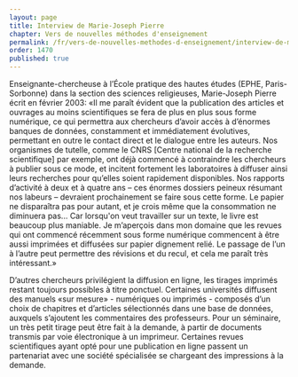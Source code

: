 ```yaml
---
layout: page
title: Interview de Marie-Joseph Pierre
chapter: Vers de nouvelles méthodes d'enseignement
permalink: /fr/vers-de-nouvelles-methodes-d-enseignement/interview-de-marie-joseph-pierre/
order: 1470
published: true
---
```

<p>Enseignante-chercheuse à l’École pratique des hautes études (EPHE, Paris-Sorbonne) dans la section des sciences religieuses, Marie-Joseph Pierre écrit en février 2003: «Il me paraît évident que la publication des articles et ouvrages au moins scientifiques se fera de plus en plus sous forme numérique, ce qui permettra aux chercheurs d’avoir accès à d’énormes banques de données, constamment et immédiatement évolutives, permettant en outre le contact direct et le dialogue entre les auteurs. Nos organismes de tutelle, comme le CNRS [Centre national de la recherche scientifique] par exemple, ont déjà commencé à contraindre les chercheurs à publier sous ce mode, et incitent fortement les laboratoires à diffuser ainsi leurs recherches pour qu’elles soient rapidement disponibles. Nos rapports d’activité à deux et à quatre ans – ces énormes dossiers peineux résumant nos labeurs – devraient prochainement se faire sous cette forme. Le papier ne disparaîtra pas pour autant, et je crois même que la consommation ne diminuera pas... Car lorsqu'on veut travailler sur un texte, le livre est beaucoup plus maniable. Je m’aperçois dans mon domaine que les revues qui ont commencé récemment sous forme numérique commencent à être aussi imprimées et diffusées sur papier dignement relié. Le passage de l’un à l’autre peut permettre des révisions et du recul, et cela me paraît très intéressant.»</p>

<p>D’autres chercheurs privilégient la diffusion en ligne, les tirages imprimés restant toujours possibles à titre ponctuel. Certaines universités diffusent des manuels «sur mesure» - numériques ou imprimés - composés d’un choix de chapitres et d’articles sélectionnés dans une base de données, auxquels s’ajoutent les commentaires des professeurs. Pour un séminaire, un très petit tirage peut être fait à la demande, à partir de documents transmis par voie électronique à un imprimeur. Certaines revues scientifiques ayant opté pour une publication en ligne passent un partenariat avec une société spécialisée se chargeant des impressions à la demande.</p>